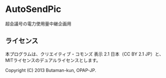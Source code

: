 AutoSendPic
======================
超会議号の電力使用量中継企画用
 
ライセンス
----------

本プログラムは、クリエイティブ・コモンズ 表示 2.1 日本（CC BY 2.1 JP）と、MITライセンスのデュアルライセンスとします。

Copyright (C) 2013 Butaman-kun, OPAP-JP.


